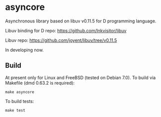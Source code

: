 asyncore
========

Asynchronous library based on libuv v0.11.5 for D programming language.

Libuv binding for D repo: https://github.com/lnkvisitor/libuv

Libuv repo: https://github.com/joyent/libuv/tree/v0.11.5

In developing now.

## Build

At present only for Linux and FreeBSD (tested on Debian 7.0).
To build via Makefile (dmd 0.63.2 is required):

    make asyncore
    
To build tests:

    make test
    
